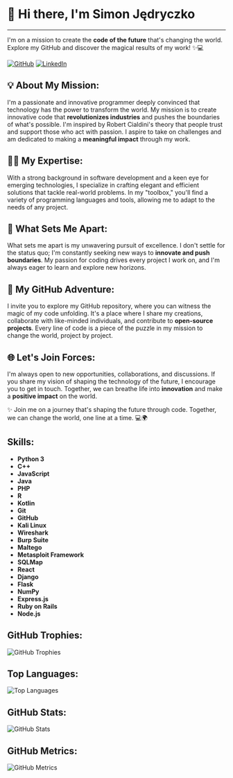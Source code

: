 # 👋 Hi there, I'm Simon Jędryczko
---

I'm on a mission to create the **code of the future** that's changing the world. Explore my GitHub and discover the magical results of my work! ✨💻

[![GitHub](https://img.shields.io/badge/GitHub-ProfessionalCatSummoner-181717?logo=github&style=for-the-badge)](https://github.com/ProfessionalCatSummoner)
[![LinkedIn](https://img.shields.io/badge/LinkedIn-Simon%20Jędryczko-0077B5?logo=linkedin&style=for-the-badge)](https://www.linkedin.com/in/www.linkedin.com/in/szymon-jędryczko/)

## 💡 About My Mission:
I'm a passionate and innovative programmer deeply convinced that technology has the power to transform the world. My mission is to create innovative code that **revolutionizes industries** and pushes the boundaries of what's possible. I'm inspired by Robert Cialdini's theory that people trust and support those who act with passion. I aspire to take on challenges and am dedicated to making a **meaningful impact** through my work.

## 👨‍💻 My Expertise:
With a strong background in software development and a keen eye for emerging technologies, I specialize in crafting elegant and efficient solutions that tackle real-world problems. In my "toolbox," you'll find a variety of programming languages and tools, allowing me to adapt to the needs of any project.

## 🌟 What Sets Me Apart:
What sets me apart is my unwavering pursuit of excellence. I don't settle for the status quo; I'm constantly seeking new ways to **innovate and push boundaries**. My passion for coding drives every project I work on, and I'm always eager to learn and explore new horizons.

## 💼 My GitHub Adventure:
I invite you to explore my GitHub repository, where you can witness the magic of my code unfolding. It's a place where I share my creations, collaborate with like-minded individuals, and contribute to **open-source projects**. Every line of code is a piece of the puzzle in my mission to change the world, project by project.

## 🌐 Let's Join Forces:
I'm always open to new opportunities, collaborations, and discussions. If you share my vision of shaping the technology of the future, I encourage you to get in touch. Together, we can breathe life into **innovation** and make a **positive impact** on the world.

✨ Join me on a journey that's shaping the future through code. Together, we can change the world, one line at a time. 💻🌍

## Skills:
- **Python 3**
- **C++**
- **JavaScript**
- **Java**
- **PHP**
- **R**
- **Kotlin**
- **Git**
- **GitHub**
- **Kali Linux**
- **Wireshark**
- **Burp Suite**
- **Maltego**
- **Metasploit Framework**
- **SQLMap**
- **React**
- **Django**
- **Flask**
- **NumPy**
- **Express.js**
- **Ruby on Rails**
- **Node.js**

## GitHub Trophies:
![GitHub Trophies](https://github-profile-trophy.vercel.app/?username=ProfessionalCatSummoner)

## Top Languages:
![Top Languages](https://github-readme-stats.vercel.app/api/top-langs/?username=ProfessionalCatSummoner)

## GitHub Stats:
![GitHub Stats](https://github-readme-stats.vercel.app/api?username=ProfessionalCatSummoner&show_icons=true)

## GitHub Metrics:
![GitHub Metrics](https://metrics.lecoq.io/ProfessionalCatSummoner)
